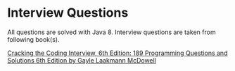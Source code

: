 # Interview Questions

All questions are solved with Java 8. Interview questions are taken from following book(s).

[Cracking the Coding Interview, 6th Edition: 189 Programming Questions and Solutions 6th Edition by Gayle
Laakmann McDowell](http://www.amazon.com/Cracking-Coding-Interview-6th-Edition/dp/0984782850/ref=dp_ob_title_bk)



